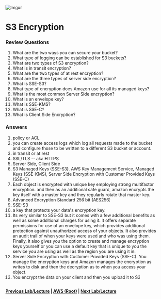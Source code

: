 ![Imgur](https://i.imgur.com/M32RGmj.png)


S3 Encryption
======

### Review Questions

1.  What are the two ways you can secure your bucket?
2.  What type of logging can be established for S3 buckets?
3.  What are two types of S3 encryption?
4.  What is in transit encryption?
5.  What are the two types of at rest encryption?
6.  What are the three types of server side encryption?
7.  What is SSE-S3?
8.  What type of encryption does Amazon use for all its managed keys?
9.  What is the most common Server Side encryption?
10. What is an envelope key?
11. What is SSE-KMS?
12. What is SSE-C?
13. What is Client Side Encryption?


### Answers

1.  policy or ACL
2.  you can create access logs which log all requests made to the bucket and configure those to be
    written to a different S3 bucket or account.
3.  in transit or at rest
4.  SSL/TLS -- aka HTTPS
5.  Server Side, Client Side
6.  S3 Managed Keys (SSE-S3), 
    AWS Key Management Service, Managed Keys (SSE-KMS), 
    Server Side Encryption with Customer Provided Keys (SSE-C)
7.  Each object is encrypted with unique key employing strong multifactor encryption. and then as an additional safe 
    guard, amazon encrypts the key itself with a master key and they regularly rotate that master key.
8.  Advanced Encryption Standard 256 bit (AES256)
9.  SSE-S3
10. a key that protects your data's encryption key.
11. Its very similar to SSE-S3 but it comes with a few additional benefits as well as some additional charges for using
    it. It offers separate permissions for use of an envelope key, which provides additional protection against 
    unauthorized access of your objects. It also provides an audit trail of when your keys were used and who was using 
    them. Finally, it also gives you the option to create and manage encryption keys yourself or you can use a default
    key that is unique to you the service you are using as well as the region you are using it in.
12. Server Side Encryption with Customer Provided Keys (SSE-C). You manage the encryption keys and Amazon manages the
    encryption as writes to disk and then the decryption as to when you access your object. 
13. You encrypt the data on your client and then you upload it to S3


## 

**[Previous Lab/Lecture](s3-lifecycle.md) | [AWS (Root)](../readme.adoc) | [Next Lab/Lecture](s3-static-website.md)**

 





    
